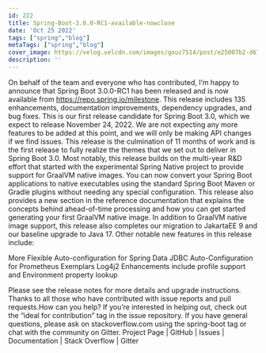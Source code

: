 ```yaml
---
id: 222
title: Spring-Boot-3.0.0-RC1-available-nowclose
date: 'Oct 25 2022'
tags: ["spring","blog"]
metaTags: ["spring","blog"]
cover_image: https://velog.velcdn.com/images/gouz7514/post/e25007b2-d67e-47be-a296-b22718239ffa/OG-Spring.png
description: ''
---
```



On behalf of the team and everyone who has contributed, I’m happy to announce that Spring Boot 3.0.0-RC1 has been released and is now available from https://repo.spring.io/milestone.
This release includes 135 enhancements, documentation improvements, dependency upgrades, and bug fixes. 
This is our first release candidate for Spring Boot 3.0, which we expect to release November 24, 2022. We are not expecting any more features to be added at this point, and we will only be making API changes if we find issues.
This release is the culmination of 11 months of work and is the first release to fully realize the themes that we set out to deliver in Spring Boot 3.0. Most notably, this release builds on the multi-year R&D effort that started with the experimental Spring Native project to provide support for GraalVM native images.
You can now convert your Spring Boot applications to native executables using the standard Spring Boot Maven or Gradle plugins without needing any special configuration.
This release also provides a new section in the reference documentation that explains the concepts behind ahead-of-time processing and how you can get started generating your first GraalVM native image.
In addition to GraalVM native image support, this release also completes our migration to JakartaEE 9 and our baseline upgrade to Java 17.
Other notable new features in this release include:

More Flexible Auto-configuration for Spring Data JDBC
Auto-Configuration for Prometheus Exemplars
Log4j2 Enhancements include profile support and Environment property lookup

Please see the release notes for more details and upgrade instructions.
Thanks to all those who have contributed with issue reports and pull requests.How can you help?
If you’re interested in helping out, check out the “ideal for contribution” tag in the issue repository. If you have general questions, please ask on stackoverflow.com using the spring-boot tag or chat with the community on Gitter.
Project Page | GitHub | Issues | Documentation | Stack Overflow | Gitter


